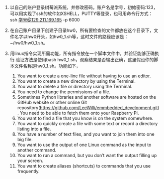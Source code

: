 1.	以自己的账户登录树莓派系统，并修改密码。账户名是学号，初始密码:123，可以用实现了ssh的软件如XSHELL，PUTTY等登录，也可用命令行方式：
ssh 学号@129.211.169.165 -p 6000

2.	在自己账户目录下创建子目录hw0，所有要检查的文件都放在这个目录下，文件名字以hw0开头，如hw0_1.sh等，这时文件的路径应该是：~/hw0/hw0_1.sh。

3.	用linux指令实现所需功能，所有指令放在一个脚本文件中，并验证能够正确执行.验证方法是使用bash hw0_1.sh，观察结果是否输出正确，这里假设你的脚本文件名称是hw0_1.sh。功能如下，
    1.  You want to create a one-line file without having to use an editor.
    2.  You want to create a new directory by using the Terminal.
    3.  You want to delete a file or directory using the Terminal.
    4.  You need to change the permissions of a file.
    5.  Sometimes Python libraries and another software are hosted on the GitHub website or other online Git repository(https://github.com/LeeWilli/emmbedded_development.git). You need to be able to fetch them onto your Raspberry Pi.
    6.  You want to find a file that you know is on the system somewhere.
    7.  You want to quickly create a file with some text or record a directory listing into a file.
    8.  You have a number of text files, and you want to join them into one big file.
    9.  You want to use the output of one Linux command as the input to another command.
    10. You want to run a command, but you don’t want the output filling up your screen.
    11. You want to create aliases (shortcuts) to commands that you use frequently.
    

